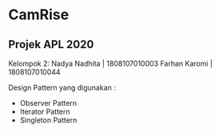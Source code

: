 # CamRise
## Projek APL 2020

Kelompok 2:
Nadya Nadhita | 1808107010003
Farhan Karomi | 1808107010044

Design Pattern yang digunakan :
- Observer Pattern
- Iterator Pattern
- Singleton Pattern



